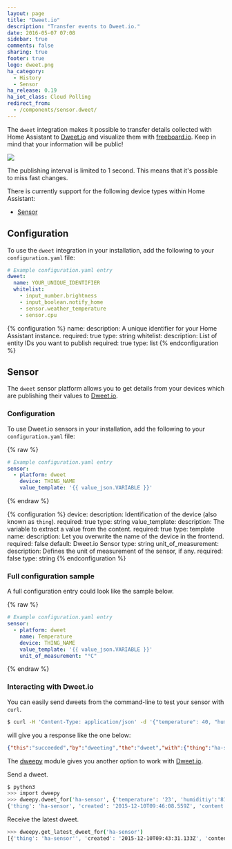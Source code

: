 ```yaml
---
layout: page
title: "Dweet.io"
description: "Transfer events to Dweet.io."
date: 2016-05-07 07:08
sidebar: true
comments: false
sharing: true
footer: true
logo: dweet.png
ha_category:
  - History
  - Sensor
ha_release: 0.19
ha_iot_class: Cloud Polling
redirect_from:
  - /components/sensor.dweet/
---
```


The `dweet` integration makes it possible to transfer details collected with Home Assistant to [Dweet.io](http://dweet.io/) and visualize them with [freeboard.io](https://freeboard.io). Keep in mind that your information will be public!

<p class='img'>
  <img src='{{site_root}}/images/screenshots/dweet-freeboard.png' />
</p>

<div class='note warning'>
The publishing interval is limited to 1 second. This means that it's possible to miss fast changes.
</div>

There is currently support for the following device types within Home Assistant:

- [Sensor](#sensor)

## Configuration

To use the `dweet` integration in your installation, add the following to your `configuration.yaml` file:

```yaml
# Example configuration.yaml entry
dweet:
  name: YOUR_UNIQUE_IDENTIFIER
  whitelist:
    - input_number.brightness
    - input_boolean.notify_home
    - sensor.weather_temperature
    - sensor.cpu
```

{% configuration %}
name:
  description: A unique identifier for your Home Assistant instance.
  required: true
  type: string
whitelist:
  description: List of entity IDs you want to publish
  required: true
  type: list
{% endconfiguration %}

## Sensor

The `dweet` sensor platform allows you to get details from your devices which are publishing their values to [Dweet.io](https://dweet.io/).

### Configuration

To use Dweet.io sensors in your installation, add the following to your `configuration.yaml` file:

{% raw %}
```yaml
# Example configuration.yaml entry
sensor:
  - platform: dweet
    device: THING_NAME
    value_template: '{{ value_json.VARIABLE }}'
```
{% endraw %}

{% configuration %}
device:
  description: Identification of the device (also known as `thing`).
  required: true
  type: string
value_template:
  description: The variable to extract a value from the content.
  required: true
  type: template
name:
  description: Let you overwrite the name of the device in the frontend.
  required: false
  default: Dweet.io Sensor
  type: string
unit_of_measurement:
  description: Defines the unit of measurement of the sensor, if any.
  required: false
  type: string
{% endconfiguration %}

### Full configuration sample

A full configuration entry could look like the sample below.

{% raw %}
```yaml
# Example configuration.yaml entry
sensor:
  - platform: dweet
    name: Temperature
    device: THING_NAME
    value_template: '{{ value_json.VARIABLE }}'
    unit_of_measurement: "°C"
```
{% endraw %}

### Interacting with Dweet.io

You can easily send dweets from the command-line to test your sensor with `curl`.

```bash
$ curl -H 'Content-Type: application/json' -d '{"temperature": 40, "humidity": 65}' https://dweet.io/dweet/for/ha-sensor
```

will give you a response like the one below:

```json
{"this":"succeeded","by":"dweeting","the":"dweet","with":{"thing":"ha-sensor","created":"2015-12-10T09:43:31.133Z","content":{"temperature":40,"humidity":65}}}
```

The [dweepy](https://github.com/paddycarey/dweepy) module gives you another option to work with [Dweet.io](https://dweet.io/).

Send a dweet.

```bash
$ python3
>>> import dweepy
>>> dweepy.dweet_for('ha-sensor', {'temperature': '23', 'humiditiy':'81'})
{'thing': 'ha-sensor', 'created': '2015-12-10T09:46:08.559Z', 'content': {'humiditiy': 81, 'temperature': 23}}
```

Receive the latest dweet.

```bash
>>> dweepy.get_latest_dweet_for('ha-sensor')
[{'thing': 'ha-sensor'', 'created': '2015-12-10T09:43:31.133Z', 'content': {'humidity': 65, 'temperature': 40}}]
```